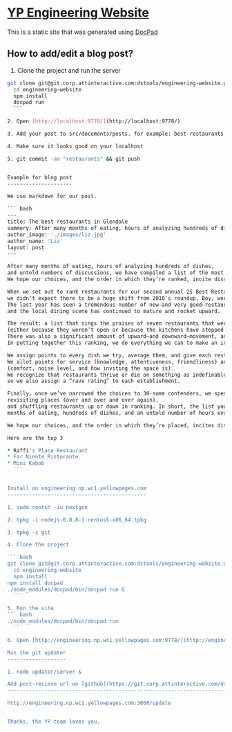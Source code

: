 [YP Engineering Website](http://oren.github.com/)
=================================================
This is a static site that was generated using [DocPad](https://github.com/bevry/docpad)

How to add/edit a blog post?
----------------------------

1. Clone the project and run the server

  ``` bash
  git clone git@git.corp.attinteractive.com:dstools/engineering-website.git
	cd engineering-website
	npm install
	docpad run
	```

2. Open [http://localhost:9778/](http://localhost:9778/)

3. Add your post to src/documents/posts. for example: best-restaurants.html.md

4. Make sure it looks good on your localhost

5. git commit -am "restaurants" && git push


Example for blog post
---------------------

We use markdown for our post.

  ``` bash
  ---
  title: The best restaurants in Glendale
  summery: After many months of eating, hours of analyzing hundreds of dishes, and untold numbers of discussions, we have compiled a list of the most compelling places to dine in Glendale. We hope our choices, and the order in which they’re ranked... 
  author_image: './images/liz.jpg'
  author_name: 'Liz'
  layout: post
  ---

  After many months of eating, hours of analyzing hundreds of dishes, 
  and untold numbers of discussions, we have compiled a list of the most compelling places to dine in Denver—and beyond. 
  We hope our choices, and the order in which they’re ranked, incite discussion—not to mention many nights out on the town.

  When we set out to rank restaurants for our second annual 25 Best Restaurants list, 
  we didn’t expect there to be a huge shift from 2010’s roundup. Boy, were we wrong. 
  The last year has seen a tremendous number of new—and very good—restaurants open, 
  and the local dining scene has continued to mature and rocket upward. 

  The result: a list that sings the praises of seven restaurants that weren’t included last year 
  (either because they weren’t open or because the kitchens have stepped up their games). 
  There was also a significant amount of upward—and downward—movement, and inevitably, a few places fell off the list entirely. 
  In putting together this ranking, we do everything we can to make an inherently subjective process—choosing a good restaurant—more objective. 

  We assign points to every dish we try, average them, and give each restaurant an overall food score. 
  We allot points for service (knowledge, attentiveness, friendliness) and ambience 
  (comfort, noise level, and how inviting the space is). 
  We recognize that restaurants thrive or die on something as indefinable as “vibe,”
  so we also assign a “rave rating” to each establishment.  
  
  Finally, once we’ve narrowed the choices to 30-some contenders, we spend hours analyzing the picks, discussing dining trends, 
  revisiting places (over and over and over again), 
  and shuffling restaurants up or down in ranking. In short, the list you hold in your hands is the culmination of many 
  months of eating, hundreds of dishes, and an untold number of hours evaluating, scoring, and debating. 
  
  We hope our choices, and the order in which they’re placed, incites discussion—not to mention many dinners out.
  
  Here are the top 3
 
  * Raffi's Place Restaurant
  * Far Niente Ristorante
  * Mini Kabob
	```


Install on engineering.np.wc1.yellowpages.com
---------------------------------------------

1. sudo rootsh -iu nextgen

2. tpkg -i nodejs-0.8.8-1-centos5-x86_64.tpkg 

3. tpkg -i git

4. Clone the project

  ``` bash
  git clone git@git.corp.attinteractive.com:dstools/engineering-website.git
	cd engineering-website
	npm install
  npm install docpad
  ./node_modules/docpad/bin/docpad run &
	```

5. Run the site
  ``` bash
  ./node_modules/docpad/bin/docpad run
	```

6. Open [http://engineering.np.wc1.yellowpages.com:9778/](http://engineering.np.wc1.yellowpages.com:9778/)

Run the git updater
-------------------

1. node updater/server &

Add post-recieve url on [github](https://git.corp.attinteractive.com/dstools/engineering-website/edit)
------------------------------------------------------------------------------------------------------

  http://engineering.np.wc1.yellowpages.com:3000/update


Thanks, the YP team loves you.
